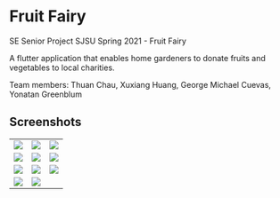 # Fruit Fairy

SE Senior Project SJSU Spring 2021 - Fruit Fairy 

A flutter application that enables home gardeners to donate fruits and vegetables to local charities.

Team members: Thuan Chau, Xuxiang Huang, George Michael Cuevas, Yonatan Greenblum

## Screenshots
<table>
  <tr>
    <td><img src="https://i.imgur.com/4YX5fzY.png" ></td>
    <td><img src="https://i.imgur.com/gYqRFzD.png" ></td>
    <td><img src="https://i.imgur.com/bpryTR1.png" ></td>
  </tr>
  <tr>
    <td><img src="https://i.imgur.com/qV6tJlM.png" ></td>
    <td><img src="https://i.imgur.com/TLQubIC.png" ></td>
    <td><img src="https://i.imgur.com/EkVJOVO.png" ></td>
  </tr>
  <tr>
    <td><img src="https://i.imgur.com/htFoL8j.png" ></td>
    <td><img src="https://i.imgur.com/8rE1v9u.png" ></td>
    <td><img src="https://i.imgur.com/YBS16uN.jpg" ></td>
  </tr>
  <tr>
    <td><img src="https://i.imgur.com/3Q9huzU.png" ></td>
    <td><img src="https://i.imgur.com/veyt6zQ.jpg" ></td>
  </tr>
</table>
